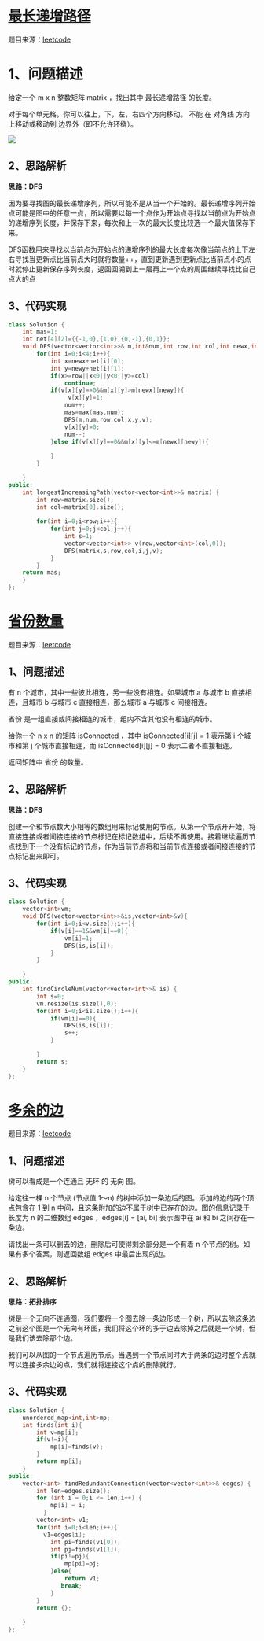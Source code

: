 # [最长递增路径](https://leetcode.cn/problems/fpTFWP/)

题目来源：[leetcode]([https://leetcode.cn/problems/fpTFWP/](https://leetcode.cn/problems/fpTFWP/))

# 1、问题描述

给定一个 m x n 整数矩阵 matrix ，找出其中 最长递增路径 的长度。

对于每个单元格，你可以往上，下，左，右四个方向移动。 不能 在 对角线 方向上移动或移动到 边界外（即不允许环绕）。

![](https://secure2.wostatic.cn/static/tMFEN63viePPssA5n6KwGw/image.png)

## 2、思路解析

**思路：DFS**

因为要寻找图的最长递增序列，所以可能不是从当一个开始的。最长递增序列开始点可能是图中的任意一点，所以需要以每一个点作为开始点寻找以当前点为开始点的递增序列长度，并保存下来，每次和上一次的最大长度比较选一个最大值保存下来。

DFS函数用来寻找以当前点为开始点的递增序列的最大长度每次像当前点的上下左右寻找当更新点比当前点大时就将数量++，直到更新遇到更新点比当前点小的点时就停止更新保存序列长度，返回回溯到上一层再上一个点的周围继续寻找比自己点大的点

## 3、代码实现



```C++
class Solution {
    int mas=1;
    int net[4][2]={{-1,0},{1,0},{0,-1},{0,1}};
    void DFS(vector<vector<int>>& m,int&num,int row,int col,int newx,int newy,vector<vector<int>>& v){
        for(int i=0;i<4;i++){
            int x=newx+net[i][0];
            int y=newy+net[i][1];
            if(x>=row||x<0||y<0||y>=col)
                continue;
            if(v[x][y]==0&&m[x][y]>m[newx][newy]){
                 v[x][y]=1; 
                num++; 
                mas=max(mas,num);
                DFS(m,num,row,col,x,y,v);
                v[x][y]=0;
                num--;
            }else if(v[x][y]==0&&m[x][y]<=m[newx][newy]){
               
            }
        }

    }
public:
    int longestIncreasingPath(vector<vector<int>>& matrix) {
        int row=matrix.size();
        int col=matrix[0].size();
 
        for(int i=0;i<row;i++){
            for(int j=0;j<col;j++){
                int s=1;
                vector<vector<int>> v(row,vector<int>(col,0));
                DFS(matrix,s,row,col,i,j,v);
            }
        }
    return mas;
    }
};
```

# [省份数量](https://leetcode.cn/problems/bLyHh0/)

题目来源：[leetcode]([https://leetcode.cn/problems/bLyHh0/](https://leetcode.cn/problems/bLyHh0/))

## 1、问题描述

有 n 个城市，其中一些彼此相连，另一些没有相连。如果城市 a 与城市 b 直接相连，且城市 b 与城市 c 直接相连，那么城市 a 与城市 c 间接相连。

省份 是一组直接或间接相连的城市，组内不含其他没有相连的城市。

给你一个 n x n 的矩阵 isConnected ，其中 isConnected[i][j] = 1 表示第 i 个城市和第 j 个城市直接相连，而 isConnected[i][j] = 0 表示二者不直接相连。

返回矩阵中 省份 的数量。

## 2、思路解析

**思路：DFS**

创建一个和节点数大小相等的数组用来标记使用的节点。从第一个节点开开始，将直接连接或者间接连接的节点标记在标记数组中，后续不再使用。接着继续遍历节点找到下一个没有标记的节点，作为当前节点将和当前节点连接或者间接连接的节点标记出来即可。

## 3、代码实现



```C++
class Solution {
    vector<int>vm;
    void DFS(vector<vector<int>>&is,vector<int>&v){
        for(int i=0;i<v.size();i++){
            if(v[i]==1&&vm[i]==0){
                vm[i]=1;
                DFS(is,is[i]);
            }
        }

    }
public:
    int findCircleNum(vector<vector<int>>& is) {
        int s=0;
        vm.resize(is.size(),0);
        for(int i=0;i<is.size();i++){
            if(vm[i]==0){
                DFS(is,is[i]);
                s++;
            }

        }
        return s;
    }
};
```

# [多余的边](https://leetcode.cn/problems/7LpjUW/)

题目来源：[leetcode]([https://leetcode.cn/problems/7LpjUW/](https://leetcode.cn/problems/7LpjUW/))

## **1、问题描述**

树可以看成是一个连通且 无环 的 无向 图。

给定往一棵 n 个节点 (节点值 1～n) 的树中添加一条边后的图。添加的边的两个顶点包含在 1 到 n 中间，且这条附加的边不属于树中已存在的边。图的信息记录于长度为 n 的二维数组 edges ，edges[i] = [ai, bi] 表示图中在 ai 和 bi 之间存在一条边。

请找出一条可以删去的边，删除后可使得剩余部分是一个有着 n 个节点的树。如果有多个答案，则返回数组 edges 中最后出现的边。

## 2、思路解析

**思路：拓扑排序**

树是一个无向不连通图，我们要将一个图去除一条边形成一个树，所以去除这条边之前这个图是一个无向有环图，我们将这个环的多于边去除掉之后就是一个树，但是我们该去除那个边。

我们可以从图的一个节点遍历节点。当遇到一个节点同时大于两条的边时整个点就可以连接多余边的点，我们就将连接这个点的删除就行。

## 3、代码实现



```C++
class Solution {
    unordered_map<int,int>mp;
    int finds(int i){
        int v=mp[i];
        if(v!=i){
            mp[i]=finds(v);
        }
        return mp[i];
    }
public:
    vector<int> findRedundantConnection(vector<vector<int>>& edges) {
        int len=edges.size();
        for (int i = 0;i <= len;i++) {
            mp[i] = i;
          }
        vector<int> v1;
        for(int i=0;i<len;i++){
          v1=edges[i];
            int pi=finds(v1[0]);
            int pj=finds(v1[1]);
            if(pi!=pj){
                mp[pi]=pj;
            }else{
                return v1;
               break;
            }
        }
        return {};
        
    }
};
```

